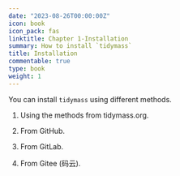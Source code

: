 ```yaml
---
date: "2023-08-26T00:00:00Z"
icon: book
icon_pack: fas
linktitle: Chapter 1-Installation
summary: How to install `tidymass`
title: Installation
commentable: true
type: book
weight: 1
---
```


You can install `tidymass` using different methods.

1. Using the methods from tidymass.org.

2. From GitHub.

3. From GitLab.

4. From Gitee (码云).